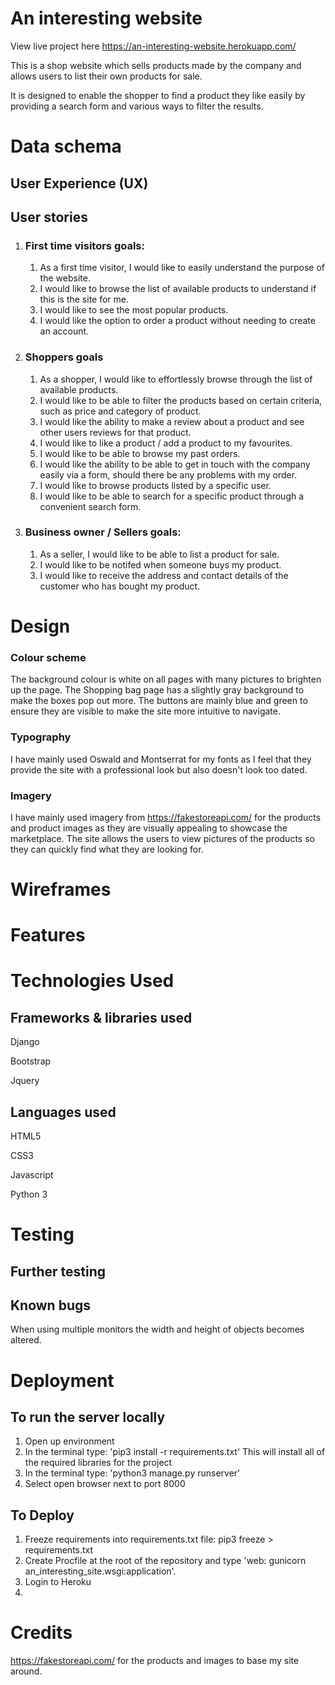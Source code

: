 # An interesting website

<!-- Slideshow from w3 schools -->

View live project here https://an-interesting-website.herokuapp.com/

This is a shop website which sells products made by the company and allows users to list their own products for sale.

It is designed to enable the shopper to find a product they like easily by providing a search form and various ways to filter the results.

# Data schema



## User Experience (UX)

## User stories

1) ### First time visitors goals:
    1) As a first time visitor, I would like to easily understand the purpose of the website.
    2) I would like to browse the list of available products to understand if this is the site for me.
    3) I would like to see the most popular products.
    4) I would like the option to order a product without needing to create an account.

2) ### Shoppers goals
    1) As a shopper, I would like to effortlessly browse through the list of available products.
    2) I would like to be able to filter the products based on certain criteria, such as price and category of product.
    3) I would like the ability to make a review about a product and see other users reviews for that product.
    4) I would like to like a product / add a product to my favourites.
    5) I would like to be able to browse my past orders.
    6) I would like the ability to be able to get in touch with the company easily via a form, should there be any problems with my order.
    7) I would like to browse products listed by a specific user.
    8) I would like to be able to search for a specific product through a convenient search form.

3) ### Business owner / Sellers goals:
    1) As a seller, I would like to be able to list a product for sale.
    2) I would like to be notifed when someone buys my product.
    3) I would like to receive the address and contact details of the customer who has bought my product.


# Design

### Colour scheme

The background colour is white on all pages with many pictures to brighten up the page.
The Shopping bag page has a slightly gray background to make the boxes pop out more.
The buttons are mainly blue and green to ensure they are visible to make the site more intuitive to navigate.

### Typography

I have mainly used Oswald and Montserrat for my fonts as I feel that they provide the site with a professional look but also doesn't look too dated.

### Imagery

I have mainly used imagery from https://fakestoreapi.com/ for the products and product images as they are visually appealing to showcase the marketplace. 
The site allows the users to view pictures of the products so they can quickly find what they are looking for.

# Wireframes


# Features

# Technologies Used

## Frameworks & libraries used

Django

Bootstrap

Jquery

## Languages used

HTML5

CSS3

Javascript

Python 3

# Testing 

## Further testing

## Known bugs

When using multiple monitors the width and height of objects becomes altered.

# Deployment

## To run the server locally

1) Open up environment
2) In the terminal type: 'pip3 install -r requirements.txt'
    This will install all of the required libraries for the project
3) In the terminal type: 'python3 manage.py runserver'
4) Select open browser next to port 8000

## To Deploy

1) Freeze requirements into requirements.txt file: pip3 freeze > requirements.txt
2) Create Procfile at the root of the repository and type 'web: gunicorn an_interesting_site.wsgi:application'.
3) Login to Heroku
4) 

# Credits

https://fakestoreapi.com/ for the products and images to base my site around.
